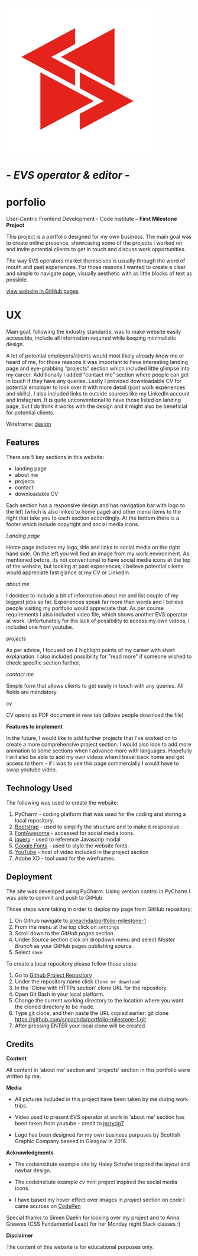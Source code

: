 ![l](assets/images/logo.jpg)

# *- EVS operator & editor -*
# **porfolio**

User-Centric Frontend Development - Code Institute
– **First Milestone Project** 

This project is a portfolio designed for my own business. The main goal was to create online presence, showcasing some of the projects I worked on and invite potential clients to get in touch and discuss work opportunities.

The way EVS operators market themselves is usually through the word of mouth and past experiences. For those reasons I wanted to create a clear and simple to navigate page,  visually aesthetic with as little blocks of text as possible. 

[view website in GitHub pages](https://github.com/sneachda/portfolio-milestone-1)

# UX

Main goal, following the industry standards, was to make website easily accessible, include all information required while keeping minimalistic design.

A lot of potential employers/clients would most likely already know me or heard of me, for those reasons it was important to have interesting landing page and eye-grabbing “projects” section which included little glimpse into my career.
Additionally I added “contact me” section where people can get in touch if they have any queries.
Lastly I provided downloadable CV for potential employer to look over it with more detail (past work experiences and skills). 
I also included links to outside sources like my LinkedIn account and Instagram. It is quite unconventional to have those listed on landing page, but I do think it works with the design and it might also be beneficial for potential clients.


Wireframe:
[design](wireframe/visual.jpg)



## Features

There are 5 key sections in this website:

 - landing page
 - about me
 - projects
 - contact
 - downloadable CV
 
Each section has a responsive design and has navigation bar with logo to the left (which is also linked to home page) and other menu items to the right that take you to each section accordingly.
At the bottom there is a footer which include copyright and social media icons.

*Landing page*

Home page includes my logo, title and links to social media on the right hand side. On the left you will find an image from my work environment.
As mentioned before, its not conventional to have social media icons at the top of the website, but looking at past experiences, I believe potential clients would appreciate fast glance at my CV or LinkedIn. 

*about me*

I decided to include a bit of information about me and list couple of my biggest jobs so far.  Experiences speak far more than words and I believe people visiting my portfolio would appreciate that. 
As per course requirements I also included video file, which shows another EVS operator at work. Unfortunately for the lack of possibility to access my own videos, I included one from youtube.

*projects*

As per advice, I focused on 4 highlight points of my career with short explanation. I also included possibility for "read more" if someone wished to check specific section further. 

*contact me*

Simple form that allows clients to get easily in touch with any queries. All fields are mandatory.

*cv*

CV opens as PDF document in new tab (allows people download the file)


**Features to implement** 

In the future, I would like to add further projects that I've worked on to create a more comprehensive project section. I would also look to add more animation to some sections when I advance more with languages. 
Hopefully I will also be able to add my own videos when I travel back home and get access to them - if I was to use this page commercially I would have to swap youtube video.


## Technology Used

The following was used to create the website:

1.  PyCharm - coding platform that was used for the coding and storing a local repository.
2.  [Bootstrap](https://www.bootstrapcdn.com/) - used to simplify the structure and to make it responsive.
3.  [FontAwesome](https://use.fontawesome.com) - accessed for social media icons.
4.  [jquery](https://www.jquery.com) - used to reference Javascrip modal
5.  [Google Fonts](https://fonts.google.com/) - used to style the website fonts.
6.  [YouTube](https://www.youtube.com/) - host of video included in the project section
7.  Adobe XD - tool used for the wireframes.




## Deployment

The site was developed using PyCharm. Using version control in PyCharm I was able to commit and push to GitHub.

Those steps were taking in order to deploy my page from GitHub repository:
1.  On Github navigate to [sneachda/portfolio-milestone-1](https://github.com/sneachda/portfolio-milestone-1)
2.  From the menu at the top click on  `settings`
3.  Scroll down to the *GitHub pages* section
4.  Under *Source* section click on dropdown menu and select *Master Branch* as your GitHub pages publishing source.
5.  Select  `save`.


To create a local repository please follow those steps:

1.  Go to [Github Project Repository](https://github.com/sneachda/portfolio-milestone-1)  
2.  Under the repository name click  `Clone or download`  
3.  In the 'Clone with HTTPs section' clone URL for the repository.
4.  Open Git Bash in your local platform.
5.  Change the current working directory to the location where you want the cloned directory to be made.
6.  Type git clone, and then paste the URL copied earlier: 
git clone https://github.com/sneachda/portfolio-milestone-1.git
7.  After pressing ENTER your local clone will be created.



## Credits

**Content** 

All content in 'about me' section and 'projects' section in this portfolio were written by me.

**Media** 

- All pictures included in this project have been taken by me during work trips. 

- Video used to present EVS operator at work in 'about me' section has been taken from youtube - credit to [jerryrig7](https://www.youtube.com/user/jerryrig7)

- Logo has been designed for my own business purpuses by Scottish Graphic Company baseed in Glasgow in 2016.

**Acknowledgments** 

- The codeinstitute example site by Haley Schafer inspired the layout and navbar design.

- The codeinsitute example cv mini project inspired the social media icons.

- I have based my hover effect over images in *project* section on code I came accross on [CodePen](https://codepen.io/nxworld/pen/ZYNOBZ)

Special thanks to Simen Daelin for looking over my project and to Anna Greaves (CSS Fundamental Lead) for her Monday night Slack classes :)





**Disclaimer** 

The content of this website is for educational purposes only.


